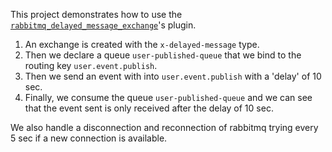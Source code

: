 This project demonstrates how to use the [`rabbitmq_delayed_message_exchange`](https://www.rabbitmq.com/blog/2015/04/16/scheduling-messages-with-rabbitmq/)'s plugin.

1. An exchange is created with the `x-delayed-message` type.
2. Then we declare a queue `user-published-queue` that we bind to the routing key `user.event.publish`.
3. Then we send an event with into `user.event.publish` with a 'delay' of 10 sec.
4. Finally, we consume the queue `user-published-queue` and we can see that the event sent is only received after the delay of 10 sec.

We also handle a disconnection and reconnection of rabbitmq trying every 5 sec if a new connection is available.
